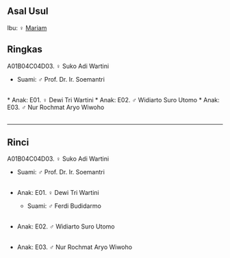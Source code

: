 ## Asal Usul

Ibu: ♀ [Mariam][up] 

## Ringkas

A01B04C04D03. ♀ Suko Adi Wartini
	<br/>

*	Suami: ♂ Prof. Dr. Ir. Soemantri
<br/>
*	Anak: E01. ♀ Dewi Tri Wartini
*	Anak: E02. ♂ Widiarto Suro Utomo
*	Anak: E03. ♂ Nur Rochmat Aryo Wiwoho
	<br/><br/>

-- -- --

## Rinci

A01B04C04D03. ♀ Suko Adi Wartini
	<br/>

*	Suami: ♂ Prof. Dr. Ir. Soemantri
	<br/><br/>

*	Anak: E01. ♀ Dewi Tri Wartini
	*	Suami: ♂ Ferdi Budidarmo
	<br/><br/>

*	Anak: E02. ♂ Widiarto Suro Utomo
	<br/><br/>

*	Anak: E03. ♂ Nur Rochmat Aryo Wiwoho
	<br/><br/>

[up]: https://github.com/epsi-rns/gitodipuro/blob/master/tree/A01/B04/C04.md

